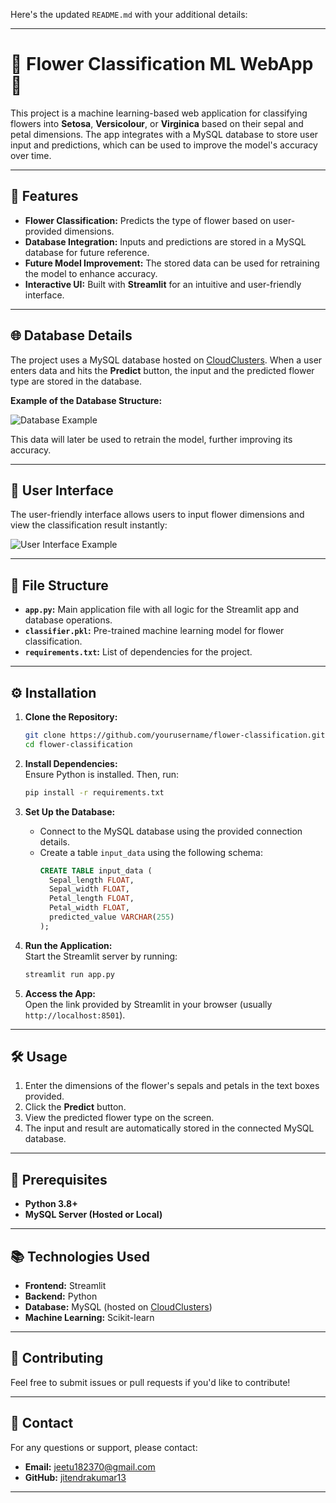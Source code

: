 Here's the updated `README.md` with your additional details:

---

# 🌸 Flower Classification ML WebApp 🌸  

This project is a machine learning-based web application for classifying flowers into **Setosa**, **Versicolour**, or **Virginica** based on their sepal and petal dimensions. The app integrates with a MySQL database to store user input and predictions, which can be used to improve the model's accuracy over time.  

---

## 🚀 Features  

- **Flower Classification:** Predicts the type of flower based on user-provided dimensions.  
- **Database Integration:** Inputs and predictions are stored in a MySQL database for future reference.  
- **Future Model Improvement:** The stored data can be used for retraining the model to enhance accuracy.  
- **Interactive UI:** Built with **Streamlit** for an intuitive and user-friendly interface.  

---

## 🌐 Database Details  

The project uses a MySQL database hosted on [CloudClusters](https://clients.cloudclusters.io/). When a user enters data and hits the **Predict** button, the input and the predicted flower type are stored in the database.  

**Example of the Database Structure:**  

![Database Example](https://user-images.githubusercontent.com/99127748/155970771-daef51f5-ad47-4556-8ce1-42f32665473e.png)  

This data will later be used to retrain the model, further improving its accuracy.

---

## 🎨 User Interface  

The user-friendly interface allows users to input flower dimensions and view the classification result instantly:  

![User Interface Example](https://user-images.githubusercontent.com/99127748/155971914-2e451454-39a9-4582-a0e1-b208f76fda72.png)  

---

## 📂 File Structure  

- **`app.py`:** Main application file with all logic for the Streamlit app and database operations.  
- **`classifier.pkl`:** Pre-trained machine learning model for flower classification.  
- **`requirements.txt`:** List of dependencies for the project.  

---

## ⚙️ Installation  

1. **Clone the Repository:**  
   ```bash
   git clone https://github.com/yourusername/flower-classification.git  
   cd flower-classification
   ```

2. **Install Dependencies:**  
   Ensure Python is installed. Then, run:  
   ```bash
   pip install -r requirements.txt
   ```

3. **Set Up the Database:**  
   - Connect to the MySQL database using the provided connection details.  
   - Create a table `input_data` using the following schema:  
     ```sql
     CREATE TABLE input_data (
       Sepal_length FLOAT,
       Sepal_width FLOAT,
       Petal_length FLOAT,
       Petal_width FLOAT,
       predicted_value VARCHAR(255)
     );
     ```

4. **Run the Application:**  
   Start the Streamlit server by running:  
   ```bash
   streamlit run app.py
   ```

5. **Access the App:**  
   Open the link provided by Streamlit in your browser (usually `http://localhost:8501`).  

---

## 🛠 Usage  

1. Enter the dimensions of the flower's sepals and petals in the text boxes provided.  
2. Click the **Predict** button.  
3. View the predicted flower type on the screen.  
4. The input and result are automatically stored in the connected MySQL database.  

---

## 🛑 Prerequisites  

- **Python 3.8+**  
- **MySQL Server (Hosted or Local)**  

---

## 📚 Technologies Used  

- **Frontend:** Streamlit  
- **Backend:** Python  
- **Database:** MySQL (hosted on [CloudClusters](https://clients.cloudclusters.io/))  
- **Machine Learning:** Scikit-learn  

---

## 🤝 Contributing  

Feel free to submit issues or pull requests if you'd like to contribute!  

---

## 📧 Contact  

For any questions or support, please contact:  
- **Email:** jeetu182370@gmail.com  
- **GitHub:** [jitendrakumar13](https://github.com/jitendrakumar13)  

--- 
